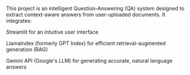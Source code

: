 This project is an intelligent Question-Answering (QA) system designed to extract context-aware answers from user-uploaded documents. It integrates:

Streamlit for an intuitive user interface

LlamaIndex (formerly GPT Index) for efficient retrieval-augmented generation (RAG)

Gemini API (Google's LLM) for generating accurate, natural language answers

